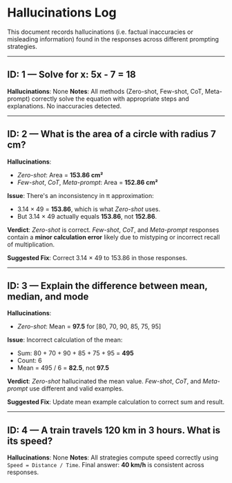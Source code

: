 # Hallucinations Log

This document records hallucinations (i.e. factual inaccuracies or misleading information) found in the responses across different prompting strategies.

---

## ID: 1 — Solve for x: 5x - 7 = 18

**Hallucinations**:
None
**Notes**:
All methods (Zero-shot, Few-shot, CoT, Meta-prompt) correctly solve the equation with appropriate steps and explanations. No inaccuracies detected.

---

## ID: 2 — What is the area of a circle with radius 7 cm?

**Hallucinations**:

* *Zero-shot*: Area = **153.86 cm²**
* *Few-shot*, *CoT*, *Meta-prompt*: Area = **152.86 cm²**

**Issue**:
There's an inconsistency in π approximation:

* 3.14 × 49 = **153.86**, which is what *Zero-shot* uses.
* But 3.14 × 49 actually equals **153.86**, not **152.86**.

**Verdict**:
*Zero-shot* is correct.
*Few-shot*, *CoT*, and *Meta-prompt* responses contain a **minor calculation error** likely due to mistyping or incorrect recall of multiplication.

**Suggested Fix**:
Correct 3.14 × 49 to 153.86 in those responses.

---

## ID: 3 — Explain the difference between mean, median, and mode

**Hallucinations**:

* *Zero-shot*: Mean = **97.5** for \[80, 70, 90, 85, 75, 95]

**Issue**:
Incorrect calculation of the mean:

* Sum: 80 + 70 + 90 + 85 + 75 + 95 = **495**
* Count: 6
* Mean = 495 / 6 = **82.5**, not **97.5**

**Verdict**:
*Zero-shot* hallucinated the mean value.
*Few-shot*, *CoT*, and *Meta-prompt* use different and valid examples.

**Suggested Fix**:
Update mean example calculation to correct sum and result.

---

## ID: 4 — A train travels 120 km in 3 hours. What is its speed?

**Hallucinations**:
None
**Notes**:
All strategies compute speed correctly using `Speed = Distance / Time`. Final answer: **40 km/h** is consistent across responses.
